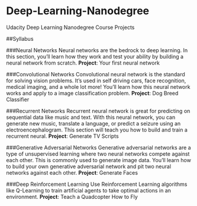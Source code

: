 # Deep-Learning-Nanodegree
Udacity Deep Learning Nanodegree Course Projects

##Syllabus

###Neural Networks
Neural networks are the bedrock to deep learning. In this section, you’ll learn how they work and test your ability by building a neural network from scratch.
**Project**: Your first neural network

###Convolutional Networks
Convolutional neural network is the standard for solving vision problems. It’s used in self driving cars, face recognition, medical imaging, and a whole lot more! You’ll learn how this neural network works and apply to a image classification problem.
**Project**: Dog Breed Classifier

###Recurrent Networks
Recurrent neural network is great for predicting on sequential data like music and text. With this neural network, you can generate new music, translate a language, or predict a seizure using an electroencephalogram. This section will teach you how to build and train a recurrent neural.
**Project**: Generate TV Scripts

###Generative Adversarial Networks
Generative adversarial networks are a type of unsupervised learning where two neural networks compete against each other. This is commonly used to generate image data. You’ll learn how to build your own generative adversarial network and pit two neural networks against each other.
**Project**: Generate Faces

###Deep Reinforcement Learning
Use Reinforcement Learning algorithms like Q-Learning to train artificial agents to take optimal actions in an environment.
**Project**: Teach a Quadcopter How to Fly

